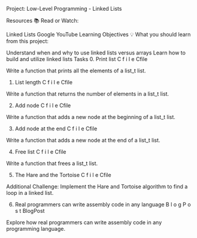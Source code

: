 Project: Low-Level Programming - Linked Lists

Resources 📚
Read or Watch:

Linked Lists
Google
YouTube
Learning Objectives 💡
What you should learn from this project:

Understand when and why to use linked lists versus arrays
Learn how to build and utilize linked lists
Tasks
0. Print list 
C
f
i
l
e
Cfile

Write a function that prints all the elements of a list_t list.

1. List length 
C
f
i
l
e
Cfile

Write a function that returns the number of elements in a list_t list.

2. Add node 
C
f
i
l
e
Cfile

Write a function that adds a new node at the beginning of a list_t list.

3. Add node at the end 
C
f
i
l
e
Cfile

Write a function that adds a new node at the end of a list_t list.

4. Free list 
C
f
i
l
e
Cfile

Write a function that frees a list_t list.

5. The Hare and the Tortoise 
C
f
i
l
e
Cfile

Additional Challenge: Implement the Hare and Tortoise algorithm to find a loop in a linked list.

6. Real programmers can write assembly code in any language 
B
l
o
g
P
o
s
t
BlogPost

Explore how real programmers can write assembly code in any programming language.


